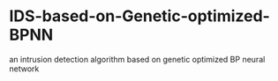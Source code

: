 # IDS-based-on-Genetic-optimized-BPNN
an intrusion detection algorithm based on genetic optimized BP neural network
